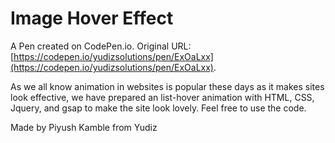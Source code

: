 # Image Hover Effect

A Pen created on CodePen.io. Original URL: [https://codepen.io/yudizsolutions/pen/ExOaLxx](https://codepen.io/yudizsolutions/pen/ExOaLxx).

As we all know animation in websites is popular these days as it makes sites look effective, we have prepared an list-hover animation with HTML, CSS, Jquery, and gsap to make the site look lovely. Feel free to use the code.

Made by Piyush Kamble from Yudiz